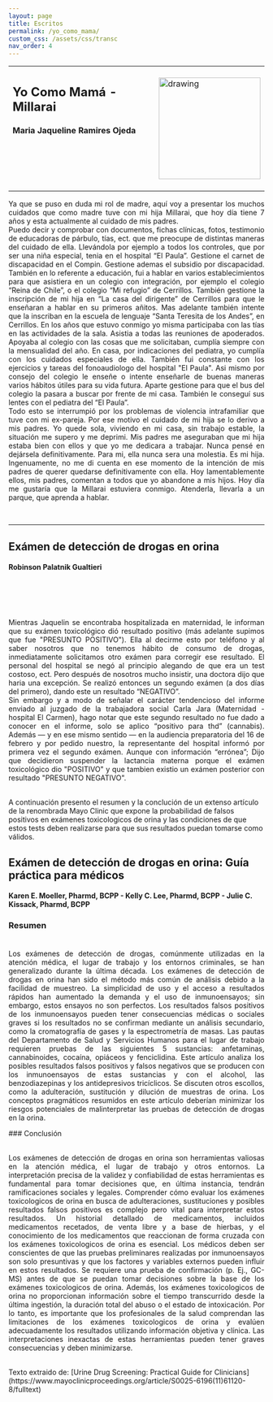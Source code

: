 ```yaml
---
layout: page
title: Escritos
permalink: /yo_como_mama/
custom_css: /assets/css/transc
nav_order: 4
---
```


<table class="notable">
<td><h2>Yo Como Mamá - Millarai</h2>
<h4>Maria Jaqueline Ramires Ojeda</h4>
<h1 class="western" align="left">&nbsp;</h1>
</td>
<td>
<img src="/elianbebe/assets/images/yo_como_madre.png" alt="drawing" width="200"/>
</td>
</table>


<p style="text-align:justify">Ya que se puso en duda mi rol de madre, aquí voy a presentar los muchos cuidados que como madre tuve con mi hija Millarai, que hoy d&iacute;a tiene 7 a&ntilde;os y esta actualmente al cuidado de mis padres.<br>Puedo decir y comprobar con documentos, fichas cl&iacute;nicas, fotos, testimonio de educadoras de p&aacute;rbulo, t&iacute;as, ect. que me preocupe de distintas maneras del cuidado de ella. Llev&aacute;ndola por ejemplo a todos los controles, que por ser una ni&ntilde;a especial, tenia en el hospital &ldquo;El Paula&rdquo;. Gestione el carnet de discapacidad en el Compin. Gestione ademas el subsidio por discapacidad. Tambi&eacute;n en lo referente a educaci&oacute;n, fui a hablar en varios establecimientos para que asistiera en un colegio con integraci&oacute;n, por ejemplo el colegio &ldquo;Reina de Chile&rdquo;, o el colegio &ldquo;Mi refugio&rdquo; de Cerrillos. Tambi&eacute;n gestione la inscripci&oacute;n de mi hija en &ldquo;La casa del dirigente&rdquo; de Cerrillos para que le ense&ntilde;aran a hablar en su primeros a&ntilde;itos. Mas adelante tambi&eacute;n intente que la inscriban en la escuela de lenguaje &ldquo;Santa Teresita de los Andes&rdquo;, en Cerrillos. En los a&ntilde;os que estuvo conmigo yo misma participaba con las t&iacute;as en las actividades de la sala. Asistia a todas las reuniones de apoderados. Apoyaba al colegio con las cosas que me solicitaban, cumplía siempre con la mensualidad del a&ntilde;o. En casa, por indicaciones del pediatra, yo cumpl&iacute;a con los cuidados especiales de ella. Tambi&eacute;n fui constante con los ejercicios y tareas del fonoaudiologo del hospital "El Paula". Asi mismo por consejo del colegio le ense&ntilde;e o intente ense&ntilde;arle de buenas maneras varios h&aacute;bitos &uacute;tiles para su vida futura. Aparte gestione para que el bus del colegio la pasara a buscar por frente de mi casa. Tambi&eacute;n le consegu&iacute; sus lentes con el pediatra del &ldquo;El Paula&rdquo;.<br> Todo esto se interrumpi&oacute; por los problemas de violencia intrafamiliar que tuve con mi ex-pareja. Por ese motivo el cuidado de mi hija se lo derivo a mis padres. Yo quede sola, viviendo en mi casa, sin trabajo estable, la situaci&oacute;n me supero y me deprimi. Mis padres me aseguraban que mi hija estaba bien con ellos y que yo me dedicara a trabajar. Nunca pens&eacute; en dej&aacute;rsela definitivamente. Para mi, ella nunca sera una molestia. Es mi hija. Ingenuamente, no me di cuenta en ese momento de la intenci&oacute;n de mis padres de querer quedarse definitivamente con ella. Hoy lamentablemente ellos, mis padres, comentan a todos que yo abandone a mis hijos. Hoy día me gustaría que la Millarai estuviera conmigo. Atenderla, llevarla a un parque, que aprenda a hablar.</p>
<p>&nbsp;</p>



<hr>

<h2>Exámen de detección de drogas en orina</h2>
<h4>Robinson Palatnik Gualtieri</h4>
<h1 class="western" align="left">&nbsp;</h1>

<p style="text-align:justify">
Mientras Jaquelin se encontraba hospitalizada en maternidad, le informan que su exámen toxicológico dió resultado positivo (más adelante supimos que fue "PRESUNTO POSITIVO"). Ella al decirme esto por teléfono y al saber nosotros que no tenemos hábito de consumo de drogas, inmediatamente solicitamos otro exámen para corregir ese resultado. El personal del hospital se negó al principio alegando de que era un test costoso, ect. Pero después de nosotros mucho insistir, una doctora dijo que haria una excepción. Se realizó entonces un segundo exámen (a dos días del primero), dando este un resultado “NEGATIVO”.<br>Sin embargo y a modo de señalar el carácter tendencioso del informe enviado al juzgado de la trabajadora social Carla Jara (Maternidad - hospital El Carmen), hago notar que este segundo resultado no fue dado a conocer en el informe, solo se aplico “positivo para thd” (cannabis). Además — y en ese mismo sentido — en la audiencia preparatoria del 16 de febrero y por pedido nuestro, la representante del hospital informó por primera vez el segundo exámen. Aunque con información “errónea”; Dijo que decidieron suspender la lactancia materna porque el exámen toxicológico dio "POSITIVO" y que tambien existio un exámen posterior con resultado "PRESUNTO NEGATIVO".
</p>

<br>
A continuación presento el resumen y la conclución de un extenso artículo de la renombrada Mayo Clinic que expone la probabilidad de falsos positivos en exámenes toxicologicos de orina y las condiciones de que estos tests deben realizarse para que sus resultados puedan tomarse como válidos.



## Exámen de detección de drogas en orina: Guía práctica para médicos

<h4>Karen E. Moeller, Pharmd, BCPP - Kelly C. Lee, Pharmd, BCPP - Julie C. Kissack, Pharmd, BCPP</h4>

### Resumen <br><br>
<p style="text-align:justify">
Los exámenes de detección de drogas, comúnmente utilizadas en la atención médica, el lugar de trabajo y los entornos criminales, se han generalizado durante la última década. Los exámenes de detección de drogas en orina han sido el método más común de análisis debido a la facilidad de muestreo. La simplicidad de uso y el acceso a resultados rápidos han aumentado la demanda y el uso de inmunoensayos; sin embargo, estos ensayos no son perfectos. Los resultados falsos positivos de los inmunoensayos pueden tener consecuencias médicas o sociales graves si los resultados no se confirman mediante un análisis secundario, como la cromatografía de gases y la espectrometría de masas. Las pautas del Departamento de Salud y Servicios Humanos para el lugar de trabajo requieren pruebas de las siguientes 5 sustancias: anfetaminas, cannabinoides, cocaína, opiáceos y fenciclidina. Este artículo analiza los posibles resultados falsos positivos y falsos negativos que se producen con los inmunoensayos de estas sustancias y con el alcohol, las benzodiazepinas y los antidepresivos tricíclicos. Se discuten otros escollos, como la adulteración, sustitución y dilución de muestras de orina. Los conceptos pragmáticos resumidos en este artículo deberían minimizar los riesgos potenciales de malinterpretar las pruebas de detección de drogas en la orina.
</p>
### Conclusión <br><br>
<p style="text-align:justify">
Los exámenes de detección de drogas en orina son herramientas valiosas en la atención médica, el lugar de trabajo y otros entornos. La interpretación precisa de la validez y confiabilidad de estas herramientas es fundamental para tomar decisiones que, en última instancia, tendrán ramificaciones sociales y legales. Comprender cómo evaluar los exámenes toxicologicos de orina en busca de adulteraciones, sustituciones y posibles resultados falsos positivos es complejo pero vital para interpretar estos resultados. Un historial detallado de medicamentos, incluidos medicamentos recetados, de venta libre y a base de hierbas, y
el conocimiento de los medicamentos que reaccionan de forma cruzada con los exámenes toxicologicos de orina es esencial. Los médicos deben ser conscientes de que las pruebas preliminares realizadas por inmunoensayos son solo presuntivas y que los factores y variables externos pueden influir en estos resultados. Se requiere una prueba de confirmación (p. Ej., GC-MS) antes de que se puedan tomar decisiones sobre la base de los exámenes toxicologicos de orina. Además, los exámenes toxicologicos de orina no proporcionan información sobre el tiempo transcurrido desde la última ingestión, la duración total del abuso o el estado de intoxicación. Por lo tanto, es importante que los profesionales de la salud comprendan las limitaciones de los exámenes toxicologicos de orina y evalúen adecuadamente los resultados utilizando información objetiva y clínica. Las interpretaciones inexactas de estas herramientas pueden tener graves consecuencias y deben minimizarse.
</p>

<br>
Texto extraido de: [Urine Drug Screening: Practical Guide for Clinicians](https://www.mayoclinicproceedings.org/article/S0025-6196(11)61120-8/fulltext)	

<br>
